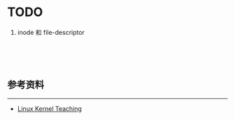 # TODO

1. inode 和 file-descriptor




<br><br><br>

## 参考资料
----

* [Linux Kernel Teaching](https://linux-kernel-labs.github.io/refs/heads/master/index.html)